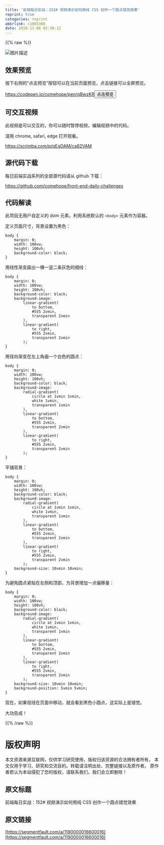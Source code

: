 ```yaml
---
title: '前端每日实战：152# 视频演示如何用纯 CSS 创作一个圆点错觉效果'
reprint: true
categories: reprint
abbrlink: c1085308
date: 2018-11-06 02:30:12
---
```


{{% raw %}}
<p><span class="img-wrap"><img data-src="/img/bVbhOAl?w=400&amp;h=300" src="https://static.alili.tech/img/bVbhOAl?w=400&amp;h=300" alt="&#x56FE;&#x7247;&#x63CF;&#x8FF0;" title="&#x56FE;&#x7247;&#x63CF;&#x8FF0;" style="cursor:pointer;display:inline"></span></p><h2 id="articleHeader0">&#x6548;&#x679C;&#x9884;&#x89C8;</h2><p>&#x6309;&#x4E0B;&#x53F3;&#x4FA7;&#x7684;&#x201C;&#x70B9;&#x51FB;&#x9884;&#x89C8;&#x201D;&#x6309;&#x94AE;&#x53EF;&#x4EE5;&#x5728;&#x5F53;&#x524D;&#x9875;&#x9762;&#x9884;&#x89C8;&#xFF0C;&#x70B9;&#x51FB;&#x94FE;&#x63A5;&#x53EF;&#x4EE5;&#x5168;&#x5C4F;&#x9884;&#x89C8;&#x3002;</p><p><a href="https://codepen.io/comehope/pen/gBwzKR" rel="nofollow noreferrer" target="_blank">https://codepen.io/comehope/pen/gBwzKR</a><button class="btn btn-xs btn-default ml10 preview" data-url="comehope/pen/gBwzKR" data-typeid="3">&#x70B9;&#x51FB;&#x9884;&#x89C8;</button></p><h2 id="articleHeader1">&#x53EF;&#x4EA4;&#x4E92;&#x89C6;&#x9891;</h2><p>&#x6B64;&#x89C6;&#x9891;&#x662F;&#x53EF;&#x4EE5;&#x4EA4;&#x4E92;&#x7684;&#xFF0C;&#x4F60;&#x53EF;&#x4EE5;&#x968F;&#x65F6;&#x6682;&#x505C;&#x89C6;&#x9891;&#xFF0C;&#x7F16;&#x8F91;&#x89C6;&#x9891;&#x4E2D;&#x7684;&#x4EE3;&#x7801;&#x3002;</p><p>&#x8BF7;&#x7528; chrome, safari, edge &#x6253;&#x5F00;&#x89C2;&#x770B;&#x3002;</p><p><a href="https://scrimba.com/p/pEgDAM/ca82VAM" rel="nofollow noreferrer" target="_blank">https://scrimba.com/p/pEgDAM/ca82VAM</a></p><h2 id="articleHeader2">&#x6E90;&#x4EE3;&#x7801;&#x4E0B;&#x8F7D;</h2><p>&#x6BCF;&#x65E5;&#x524D;&#x7AEF;&#x5B9E;&#x6218;&#x7CFB;&#x5217;&#x7684;&#x5168;&#x90E8;&#x6E90;&#x4EE3;&#x7801;&#x8BF7;&#x4ECE; github &#x4E0B;&#x8F7D;&#xFF1A;</p><p><a href="https://github.com/comehope/front-end-daily-challenges" rel="nofollow noreferrer" target="_blank">https://github.com/comehope/front-end-daily-challenges</a></p><h2 id="articleHeader3">&#x4EE3;&#x7801;&#x89E3;&#x8BFB;</h2><p>&#x6B64;&#x9879;&#x76EE;&#x65E0;&#x7528;&#x6237;&#x81EA;&#x5B9A;&#x4E49;&#x7684; dom &#x5143;&#x7D20;&#xFF0C;&#x5229;&#x7528;&#x7CFB;&#x7EDF;&#x9ED8;&#x8BA4;&#x7684; <code>&lt;body&gt;</code> &#x5143;&#x7D20;&#x4F5C;&#x4E3A;&#x5BB9;&#x5668;&#x3002;</p><p>&#x5B9A;&#x4E49;&#x9875;&#x9762;&#x5C3A;&#x5BF8;&#xFF0C;&#x80CC;&#x666F;&#x8BBE;&#x7F6E;&#x4E3A;&#x9ED1;&#x8272;&#xFF1A;</p><div class="widget-codetool" style="display:none"><div class="widget-codetool--inner"><span class="selectCode code-tool" data-toggle="tooltip" data-placement="top" title="" data-original-title="&#x5168;&#x9009;"></span> <span type="button" class="copyCode code-tool" data-toggle="tooltip" data-placement="top" data-clipboard-text="body {
    margin: 0;
    width: 100vw;
    height: 100vh;
    background-color: black;
}" title="" data-original-title="&#x590D;&#x5236;"></span> <span type="button" class="saveToNote code-tool" data-toggle="tooltip" data-placement="top" title="" data-original-title="&#x653E;&#x8FDB;&#x7B14;&#x8BB0;"></span></div></div><pre class="css hljs"><code class="css"><span class="hljs-selector-tag">body</span> {
    <span class="hljs-attribute">margin</span>: <span class="hljs-number">0</span>;
    <span class="hljs-attribute">width</span>: <span class="hljs-number">100vw</span>;
    <span class="hljs-attribute">height</span>: <span class="hljs-number">100vh</span>;
    <span class="hljs-attribute">background-color</span>: black;
}</code></pre><p>&#x7528;&#x7EBF;&#x6027;&#x6E10;&#x53D8;&#x753B;&#x51FA;&#x4E00;&#x6A2A;&#x4E00;&#x7AD6;&#x4E8C;&#x6761;&#x7070;&#x8272;&#x7684;&#x7EC6;&#x7EBF;&#xFF1A;</p><div class="widget-codetool" style="display:none"><div class="widget-codetool--inner"><span class="selectCode code-tool" data-toggle="tooltip" data-placement="top" title="" data-original-title="&#x5168;&#x9009;"></span> <span type="button" class="copyCode code-tool" data-toggle="tooltip" data-placement="top" data-clipboard-text="body {
    margin: 0;
    width: 100vw;
    height: 100vh;
    background-color: black;
    background-image: 
        linear-gradient(
            to bottom,
            #555 2vmin,
            transparent 2vmin
        ),
        linear-gradient(
            to right,
            #555 2vmin,
            transparent 2vmin
        );
}" title="" data-original-title="&#x590D;&#x5236;"></span> <span type="button" class="saveToNote code-tool" data-toggle="tooltip" data-placement="top" title="" data-original-title="&#x653E;&#x8FDB;&#x7B14;&#x8BB0;"></span></div></div><pre class="css hljs"><code class="css"><span class="hljs-selector-tag">body</span> {
    <span class="hljs-attribute">margin</span>: <span class="hljs-number">0</span>;
    <span class="hljs-attribute">width</span>: <span class="hljs-number">100vw</span>;
    <span class="hljs-attribute">height</span>: <span class="hljs-number">100vh</span>;
    <span class="hljs-attribute">background-color</span>: black;
    <span class="hljs-attribute">background-image</span>: 
        <span class="hljs-built_in">linear-gradient</span>(
            to bottom,
            #555 2vmin,
            transparent 2vmin
        ),
        <span class="hljs-built_in">linear-gradient</span>(
            to right,
            #555 2vmin,
            transparent 2vmin
        );
}</code></pre><p>&#x7528;&#x5F84;&#x5411;&#x6E10;&#x53D8;&#x5728;&#x5DE6;&#x4E0A;&#x89D2;&#x753B;&#x4E00;&#x4E2A;&#x767D;&#x8272;&#x7684;&#x5706;&#x70B9;&#xFF1A;</p><div class="widget-codetool" style="display:none"><div class="widget-codetool--inner"><span class="selectCode code-tool" data-toggle="tooltip" data-placement="top" title="" data-original-title="&#x5168;&#x9009;"></span> <span type="button" class="copyCode code-tool" data-toggle="tooltip" data-placement="top" data-clipboard-text="body {
    margin: 0;
    width: 100vw;
    height: 100vh;
    background-color: black;
    background-image: 
        radial-gradient(
            circle at 1vmin 1vmin,
            white 1vmin,
            transparent 1vmin
        ),
        linear-gradient(
            to bottom,
            #555 2vmin,
            transparent 2vmin
        ),
        linear-gradient(
            to right,
            #555 2vmin,
            transparent 2vmin
        );
}" title="" data-original-title="&#x590D;&#x5236;"></span> <span type="button" class="saveToNote code-tool" data-toggle="tooltip" data-placement="top" title="" data-original-title="&#x653E;&#x8FDB;&#x7B14;&#x8BB0;"></span></div></div><pre class="css hljs"><code class="css"><span class="hljs-selector-tag">body</span> {
    <span class="hljs-attribute">margin</span>: <span class="hljs-number">0</span>;
    <span class="hljs-attribute">width</span>: <span class="hljs-number">100vw</span>;
    <span class="hljs-attribute">height</span>: <span class="hljs-number">100vh</span>;
    <span class="hljs-attribute">background-color</span>: black;
    <span class="hljs-attribute">background-image</span>: 
        <span class="hljs-built_in">radial-gradient</span>(
            circle at 1vmin 1vmin,
            white 1vmin,
            transparent 1vmin
        ),
        <span class="hljs-built_in">linear-gradient</span>(
            to bottom,
            #555 2vmin,
            transparent 2vmin
        ),
        <span class="hljs-built_in">linear-gradient</span>(
            to right,
            #555 2vmin,
            transparent 2vmin
        );
}</code></pre><p>&#x5E73;&#x94FA;&#x80CC;&#x666F;&#xFF1A;</p><div class="widget-codetool" style="display:none"><div class="widget-codetool--inner"><span class="selectCode code-tool" data-toggle="tooltip" data-placement="top" title="" data-original-title="&#x5168;&#x9009;"></span> <span type="button" class="copyCode code-tool" data-toggle="tooltip" data-placement="top" data-clipboard-text="body {
    margin: 0;
    width: 100vw;
    height: 100vh;
    background-color: black;
    background-image: 
        radial-gradient(
            circle at 1vmin 1vmin,
            white 1vmin,
            transparent 1vmin
        ),
        linear-gradient(
            to bottom,
            #555 2vmin,
            transparent 2vmin
        ),
        linear-gradient(
            to right,
            #555 2vmin,
            transparent 2vmin
        );
    background-size: 10vmin 10vmin;
}" title="" data-original-title="&#x590D;&#x5236;"></span> <span type="button" class="saveToNote code-tool" data-toggle="tooltip" data-placement="top" title="" data-original-title="&#x653E;&#x8FDB;&#x7B14;&#x8BB0;"></span></div></div><pre class="css hljs"><code class="css"><span class="hljs-selector-tag">body</span> {
    <span class="hljs-attribute">margin</span>: <span class="hljs-number">0</span>;
    <span class="hljs-attribute">width</span>: <span class="hljs-number">100vw</span>;
    <span class="hljs-attribute">height</span>: <span class="hljs-number">100vh</span>;
    <span class="hljs-attribute">background-color</span>: black;
    <span class="hljs-attribute">background-image</span>: 
        <span class="hljs-built_in">radial-gradient</span>(
            circle at 1vmin 1vmin,
            white 1vmin,
            transparent 1vmin
        ),
        <span class="hljs-built_in">linear-gradient</span>(
            to bottom,
            #555 2vmin,
            transparent 2vmin
        ),
        <span class="hljs-built_in">linear-gradient</span>(
            to right,
            #555 2vmin,
            transparent 2vmin
        );
    <span class="hljs-attribute">background-size</span>: <span class="hljs-number">10vmin</span> <span class="hljs-number">10vmin</span>;
}</code></pre><p>&#x4E3A;&#x907F;&#x514D;&#x5706;&#x70B9;&#x7D27;&#x8D34;&#x5728;&#x5DE6;&#x4FA7;&#x548C;&#x9876;&#x90E8;&#xFF0C;&#x4E3A;&#x80CC;&#x666F;&#x589E;&#x52A0;&#x4E00;&#x70B9;&#x504F;&#x79FB;&#x91CF;&#xFF1A;</p><div class="widget-codetool" style="display:none"><div class="widget-codetool--inner"><span class="selectCode code-tool" data-toggle="tooltip" data-placement="top" title="" data-original-title="&#x5168;&#x9009;"></span> <span type="button" class="copyCode code-tool" data-toggle="tooltip" data-placement="top" data-clipboard-text="body {
    margin: 0;
    width: 100vw;
    height: 100vh;
    background-color: black;
    background-image: 
        radial-gradient(
            circle at 1vmin 1vmin,
            white 1vmin,
            transparent 1vmin
        ),
        linear-gradient(
            to bottom,
            #555 2vmin,
            transparent 2vmin
        ),
        linear-gradient(
            to right,
            #555 2vmin,
            transparent 2vmin
        );
    background-size: 10vmin 10vmin;
    background-position: 5vmin 5vmin;
}" title="" data-original-title="&#x590D;&#x5236;"></span> <span type="button" class="saveToNote code-tool" data-toggle="tooltip" data-placement="top" title="" data-original-title="&#x653E;&#x8FDB;&#x7B14;&#x8BB0;"></span></div></div><pre class="css hljs"><code class="css"><span class="hljs-selector-tag">body</span> {
    <span class="hljs-attribute">margin</span>: <span class="hljs-number">0</span>;
    <span class="hljs-attribute">width</span>: <span class="hljs-number">100vw</span>;
    <span class="hljs-attribute">height</span>: <span class="hljs-number">100vh</span>;
    <span class="hljs-attribute">background-color</span>: black;
    <span class="hljs-attribute">background-image</span>: 
        <span class="hljs-built_in">radial-gradient</span>(
            circle at 1vmin 1vmin,
            white 1vmin,
            transparent 1vmin
        ),
        <span class="hljs-built_in">linear-gradient</span>(
            to bottom,
            #555 2vmin,
            transparent 2vmin
        ),
        <span class="hljs-built_in">linear-gradient</span>(
            to right,
            #555 2vmin,
            transparent 2vmin
        );
    <span class="hljs-attribute">background-size</span>: <span class="hljs-number">10vmin</span> <span class="hljs-number">10vmin</span>;
    <span class="hljs-attribute">background-position</span>: <span class="hljs-number">5vmin</span> <span class="hljs-number">5vmin</span>;
}</code></pre><p>&#x73B0;&#x5728;&#xFF0C;&#x5982;&#x679C;&#x89C6;&#x7EBF;&#x5728;&#x9875;&#x9762;&#x4E2D;&#x79FB;&#x52A8;&#xFF0C;&#x5C31;&#x4F1A;&#x770B;&#x5230;&#x9ED1;&#x8272;&#x5C0F;&#x5706;&#x70B9;&#xFF0C;&#x8FD9;&#x5B9E;&#x9645;&#x4E0A;&#x662F;&#x9519;&#x89C9;&#x3002;</p><p>&#x5927;&#x529F;&#x544A;&#x6210;&#xFF01;</p>
{{% /raw %}}

# 版权声明
本文资源来源互联网，仅供学习研究使用，版权归该资源的合法拥有者所有，
本文仅用于学习、研究和交流目的。转载请注明出处、完整链接以及原作者。
原作者若认为本站侵犯了您的版权，请联系我们，我们会立即删除！

## 原文标题
前端每日实战：152# 视频演示如何用纯 CSS 创作一个圆点错觉效果

## 原文链接
[https://segmentfault.com/a/1190000016600016](https://segmentfault.com/a/1190000016600016)

